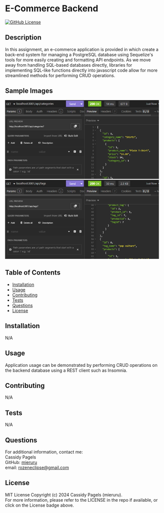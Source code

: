 # E-Commerce Backend

[![GitHub License](https://img.shields.io/badge/license-MIT_License-006400.svg)](https://opensource.org/license/mit)

## Description

In this assignment, an e-commerce application is provided in which create a back-end system for managing a PostgreSQL database using Sequelize's tools for more easily creating and formatting API endpoints. As we move away from handling SQL-based databases directly, libraries for implementing SQL-like functions directly into javascript code allow for more streamlined methods for performing CRUD operations.

## Sample Images

![alt text](./assets/images/sample%201.png 'Sample Image 1')
![alt text](./assets/images/sample%202.png 'Sample Image 2')

## Table of Contents

- [Installation](#installation)
- [Usage](#usage)
- [Contributing](#contributing)
- [Tests](#tests)
- [Questions](#questions)
- [License](#license)

## Installation

N/A

## Usage

Application usage can be demonstrated by performing CRUD operations on the backend database using a REST client such as Insomnia.

## Contributing

N/A

## Tests

N/A

## Questions

For additional information, contact me:  
Cassidy Pagels  
GitHub: [mieruru](https://github.com/mieruru/)  
email: rozeneclipse@gmail.com

## License

MIT License Copyright (c) 2024 Cassidy Pagels (mieruru).  
For more information, please refer to the LICENSE in the repo if available, or click on the License badge above.
